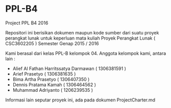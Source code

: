 # PPL-B4
Project PPL B4 2016

Repositori ini berisikan dokumen maupun kode sumber dari suatu proyek perangkat lunak untuk keperluan mata kuliah Proyek Perangkat Lunak ( CSC3602205 ) Semester Genap 2015 / 2016

Kami berasal dari kelas PPL-B kelompok 04. Anggota kelompok kami, antara lain :
- Alief Al Fathan Harritssatya Darmawan   ( 1306381591 )
- Arief Prasetyo                          ( 1306381635 )
- Bima Artha Prasetyo                     ( 1306407350 )
- Dennis Pratama Kamah                    ( 1306464562 )
- Muhammad Adriyanto                      ( 1206239535 )

Informasi lain seputar proyek ini, ada pada dokumen ProjectCharter.md

